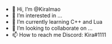 - 👋 Hi, I’m @Kiralmao
- 👀 I’m interested in ...
- 🌱 I’m currently learning C++ and Lua
- 💞️ I’m looking to collaborate on ...
- 📫 How to reach me Discord: Kira#1111 

<!---
Kiralmao/Kiralmao is a ✨ special ✨ repository because its `README.md` (this file) appears on your GitHub profile.
You can click the Preview link to take a look at your changes.
--->
